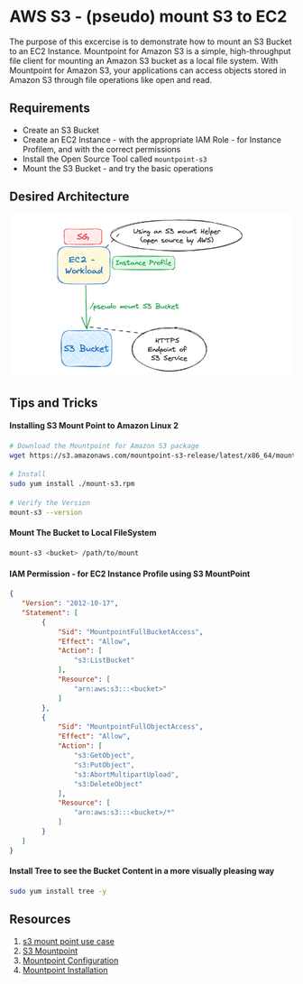 # AWS S3 - (pseudo) mount S3 to EC2
The purpose of this excercise is to demonstrate how to mount an S3 Bucket to an EC2 Instance. Mountpoint for Amazon S3 is a simple, high-throughput file client for mounting an Amazon S3 bucket as a local file system. With Mountpoint for Amazon S3, your applications can access objects stored in Amazon S3 through file operations like open and read.

## Requirements
- Create an S3 Bucket
- Create an EC2 Instance - with the appropriate IAM Role - for Instance Profilem, and with the correct permissions
- Install the Open Source Tool called `mountpoint-s3`
- Mount the S3 Bucket - and try the basic operations

## Desired Architecture
![MountpointS3](./s3-mount-point-01.png)

## Tips and Tricks
#### Installing S3 Mount Point to Amazon Linux 2
```sh
# Download the Mountpoint for Amazon S3 package
wget https://s3.amazonaws.com/mountpoint-s3-release/latest/x86_64/mount-s3.rpm

# Install
sudo yum install ./mount-s3.rpm

# Verify the Version
mount-s3 --version
```

#### Mount The Bucket to Local FileSystem
```sh
mount-s3 <bucket> /path/to/mount
```

#### IAM Permission - for EC2 Instance Profile using S3 MountPoint
```json
{
   "Version": "2012-10-17",
   "Statement": [
        {
            "Sid": "MountpointFullBucketAccess",
            "Effect": "Allow",
            "Action": [
                "s3:ListBucket"
            ],
            "Resource": [
                "arn:aws:s3:::<bucket>"
            ]
        },
        {
            "Sid": "MountpointFullObjectAccess",
            "Effect": "Allow",
            "Action": [
                "s3:GetObject",
                "s3:PutObject",
                "s3:AbortMultipartUpload",
                "s3:DeleteObject"
            ],
            "Resource": [
                "arn:aws:s3:::<bucket>/*"
            ]
        }
   ]
}
```

#### Install Tree to see the Bucket Content in a more visually pleasing way
```sh
sudo yum install tree -y
```

## Resources
1. [s3 mount point use case](https://aws.amazon.com/blogs/storage/how-continental-uses-mountpoint-for-amazon-s3-in-autonomous-driving-development-accelerating-simulation-performance-by-20/)
1. [S3 Mountpoint](https://github.com/awslabs/mountpoint-s3/)
1. [Mountpoint Configuration](https://github.com/awslabs/mountpoint-s3/blob/main/doc/CONFIGURATION.md)
1. [Mountpoint Installation](https://github.com/awslabs/mountpoint-s3/blob/main/doc/INSTALL.md)
